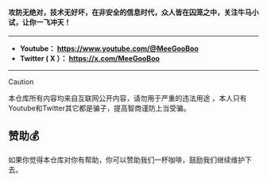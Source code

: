 #### 攻防无绝对，技术无好坏，在非安全的信息时代，众人皆在囚笼之中，关注牛马小试，让你一飞冲天！

****

- **Youtube：  https://www.youtube.com/@MeeGooBoo**
- **Twitter ( X ）：  https://x.com/MeeGooBoo**

****

> [!CAUTION]
>
> 本仓库所有内容均来自互联网公开内容，请勿用于严重的违法用途 ，本人只有Youtube和Twitter其它都是骗子，提高智商谨防上当受骗。

## 赞助💰

如果你觉得本仓库对你有帮助，你可以赞助我们一杯咖啡，鼓励我们继续维护下去。
